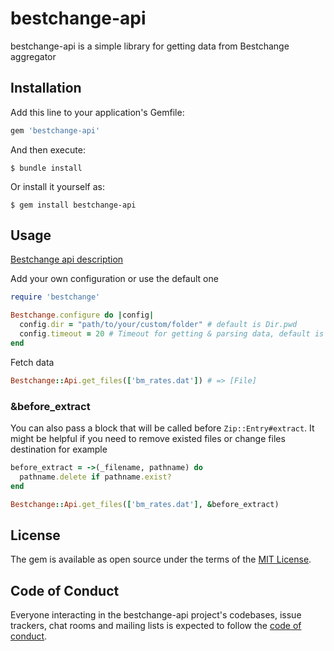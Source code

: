 # bestchange-api

bestchange-api is a simple library for getting data from Bestchange aggregator

## Installation

Add this line to your application's Gemfile:

```ruby
gem 'bestchange-api'
```

And then execute:

    $ bundle install

Or install it yourself as:

    $ gem install bestchange-api

## Usage
[Bestchange api description](https://github.com/karpinovsky/bestchange-api/blob/master/API_DOC.txt)

Add your own configuration or use the default one

```ruby
require 'bestchange'

Bestchange.configure do |config|
  config.dir = "path/to/your/custom/folder" # default is Dir.pwd
  config.timeout = 20 # Timeout for getting & parsing data, default is 40
end
```

Fetch data
```ruby
Bestchange::Api.get_files(['bm_rates.dat']) # => [File] 
```
### &before_extract
You can also pass a block that will be called before `Zip::Entry#extract`. It might be helpful if you need to remove existed files or change files destination for example
```ruby
before_extract = ->(_filename, pathname) do
  pathname.delete if pathname.exist?
end

Bestchange::Api.get_files(['bm_rates.dat'], &before_extract)
```

## License

The gem is available as open source under the terms of the [MIT License](https://opensource.org/licenses/MIT).

## Code of Conduct

Everyone interacting in the bestchange-api project's codebases, issue trackers, chat rooms and mailing lists is expected to follow the [code of conduct](https://github.com/karpinovsky/bestchange-api/blob/master/CODE_OF_CONDUCT.md).
